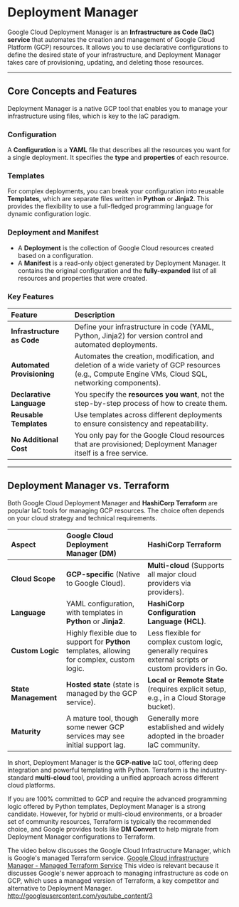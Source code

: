 # Deployment Manager

Google Cloud Deployment Manager is an **Infrastructure as Code (IaC) service** that automates the creation and management of Google Cloud Platform (GCP) resources. It allows you to use declarative configurations to define the desired state of your infrastructure, and Deployment Manager takes care of provisioning, updating, and deleting those resources.

---

## Core Concepts and Features

Deployment Manager is a native GCP tool that enables you to manage your infrastructure using files, which is key to the IaC paradigm.

### Configuration
A **Configuration** is a **YAML** file that describes all the resources you want for a single deployment. It specifies the **type** and **properties** of each resource.

### Templates
For complex deployments, you can break your configuration into reusable **Templates**, which are separate files written in **Python** or **Jinja2**. This provides the flexibility to use a full-fledged programming language for dynamic configuration logic.

### Deployment and Manifest
* A **Deployment** is the collection of Google Cloud resources created based on a configuration.
* A **Manifest** is a read-only object generated by Deployment Manager. It contains the original configuration and the **fully-expanded** list of all resources and properties that were created.

### Key Features
| Feature | Description |
| :--- | :--- |
| **Infrastructure as Code** | Define your infrastructure in code (YAML, Python, Jinja2) for version control and automated deployments. |
| **Automated Provisioning** | Automates the creation, modification, and deletion of a wide variety of GCP resources (e.g., Compute Engine VMs, Cloud SQL, networking components). |
| **Declarative Language** | You specify the **resources you want**, not the step-by-step process of how to create them. |
| **Reusable Templates** | Use templates across different deployments to ensure consistency and repeatability. |
| **No Additional Cost** | You only pay for the Google Cloud resources that are provisioned; Deployment Manager itself is a free service. |

---

## Deployment Manager vs. Terraform

Both Google Cloud Deployment Manager and **HashiCorp Terraform** are popular IaC tools for managing GCP resources. The choice often depends on your cloud strategy and technical requirements.

| Aspect | Google Cloud Deployment Manager (DM) | HashiCorp Terraform |
| :--- | :--- | :--- |
| **Cloud Scope** | **GCP-specific** (Native to Google Cloud). | **Multi-cloud** (Supports all major cloud providers via providers). |
| **Language** | YAML configuration, with templates in **Python** or **Jinja2**. | **HashiCorp Configuration Language (HCL)**. |
| **Custom Logic** | Highly flexible due to support for **Python** templates, allowing for complex, custom logic. | Less flexible for complex custom logic, generally requires external scripts or custom providers in Go. |
| **State Management** | **Hosted state** (state is managed by the GCP service). | **Local or Remote State** (requires explicit setup, e.g., in a Cloud Storage bucket). |
| **Maturity** | A mature tool, though some newer GCP services may see initial support lag. | Generally more established and widely adopted in the broader IaC community. |

In short, Deployment Manager is the **GCP-native** IaC tool, offering deep integration and powerful templating with Python. Terraform is the industry-standard **multi-cloud** tool, providing a unified approach across different cloud platforms.

If you are 100% committed to GCP and require the advanced programming logic offered by Python templates, Deployment Manager is a strong candidate. However, for hybrid or multi-cloud environments, or a broader set of community resources, Terraform is typically the recommended choice, and Google provides tools like **DM Convert** to help migrate from Deployment Manager configurations to Terraform.

The video below discusses the Google Cloud Infrastructure Manager, which is Google's managed Terraform service. [Google Cloud infrastructure Manager - Managed Terraform Service](https://www.youtube.com/watch?v=QM611eyKw7E) This video is relevant because it discusses Google's newer approach to managing infrastructure as code on GCP, which uses a managed version of Terraform, a key competitor and alternative to Deployment Manager.
http://googleusercontent.com/youtube_content/3
